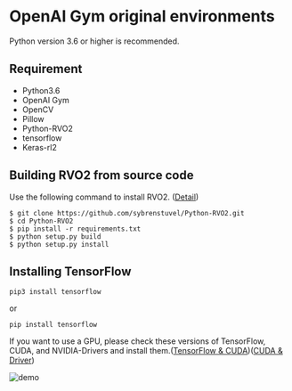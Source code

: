 # OpenAI Gym original environments
Python version 3.6 or higher is recommended.
## Requirement 
- Python3.6
- OpenAI Gym
- OpenCV
- Pillow
- Python-RVO2
- tensorflow
- Keras-rl2

## Building RVO2 from source code
Use the following command to install RVO2. ([Detail](https://github.com/sybrenstuvel/Python-RVO2))
```
$ git clone https://github.com/sybrenstuvel/Python-RVO2.git
$ cd Python-RVO2
$ pip install -r requirements.txt
$ python setup.py build
$ python setup.py install
```

## Installing TensorFlow
```
pip3 install tensorflow
```
or
```
pip install tensorflow
```

If you want to use a GPU, please check these versions of TensorFlow, CUDA, and NVIDIA-Drivers and install them.([TensorFlow & CUDA](https://www.tensorflow.org/install/source?hl=ja#tested_build_configurations))([CUDA & Driver](https://docs.nvidia.com/cuda/cuda-toolkit-release-notes/index.html))


![demo](https://github.com/tsuchiya-i/SS2D/blob/main/navigation_sample.gif)


